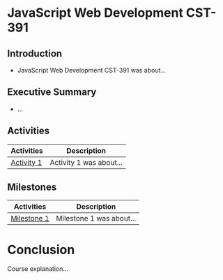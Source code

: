 # JavaScript Web Development CST-391
 
## Introduction

- JavaScript Web Development CST-391 was about...

## Executive Summary

- ...

## Activities

|Activities|Description|
|--|--|
|[Activity 1](./activities/activity1/README.md)|Activity 1 was about...|

## Milestones

|Activities|Description|
|--|--|
|[Milestone 1](./milestones/milestone1/README.md)|Milestone 1 was about...|

# Conclusion

Course explanation...